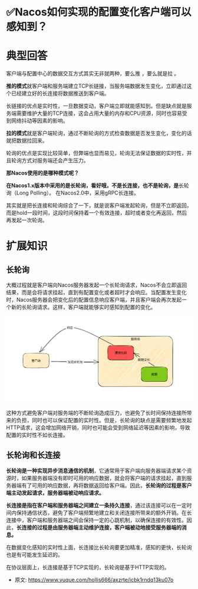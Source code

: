 # ✅Nacos如何实现的配置变化客户端可以感知到？
<!--page header-->

<a name="K93Rq"></a>
# 典型回答

客户端与配置中心的数据交互方式其实无非就两种，要么推 ，要么就是拉 。

**推的模式**就客户端和服务端建立TCP长链接，当服务端数据发生变化，立即通过这个已经建立好的长连接将数据推送到客户端。

长链接的优点是实时性，一旦数据变动，客户端立即就能感知到。但是缺点就是服务端需要维护大量的TCP连接，这会占用大量的内存和CPU资源，同时也容易受到网络抖动等因素的影响。

**拉的模式**就是客户端轮询，通过不断轮询的方式检查数据是否发生变化，变化的话就把数据拉回来。

轮询的优点是实现比较简单，但弊端也显而易见，轮询无法保证数据的实时性，并且轮询方式对服务端还会产生压力。

**那Nacos使用的是哪种模式呢？**

**在Nacos1.x版本中采用的是长轮询，看好哦，不是长连接，也不是轮询，是**长轮询（Long Polling）。
在Nacos2.0中，采用gRPC长连接。

其实就是把长连接和轮询综合了一下，就是说客户端发起轮询，但是不立即返回，而是hold一段时间，这段时间保持着一个有效连接，超时或者变化再返回，然后再发起一次轮询。

<a name="yCmgg"></a>
# 扩展知识

<a name="Gy8Kr"></a>
## 长轮询


大概过程就是客户端向Nacos服务器发起一个长轮询请求，Nacos不会立即返回结果，而是会将请求挂起，直到有配置变化或者超时才会响应。当配置发生变化时，Nacos服务器会把变化后的配置信息响应客户端，并且客户端会再次发起一个新的长轮询请求。这样，客户端就能够实时感知到配置的变化。

![image.png](./img/B-enARu6CDjVuZ9i/1677917788586-beb9bfc7-35b1-4960-be3b-5e8589a8f013-723496.png)

这种方式避免客户端对服务端的不断轮询造成压力，也避免了长时间保持连接所带来的负担，同时也可以保证配置的实时性。但是，长轮询的缺点是需要频繁地发起HTTP请求，这会增加网络开销，同时也可能会受到网络延迟等因素的影响，导致配置的实时性不如长连接。

<a name="MRoIK"></a>
## 长轮询和长连接

**长轮询是一种实现异步消息通信的机制**，它通常用于客户端向服务器端请求某个资源时，如果服务器端没有即时可用的响应数据，就会将客户端的请求挂起，直到服务器端有了可用的响应数据，再将数据返回给客户端。因此，**长轮询的过程是客户端主动发起请求，服务器端被动响应请求。**

**长连接是指在客户端和服务器端之间建立一条持久连接**，通过该连接可以在一定时间内保持通信状态，避免了客户端频繁地建立和关闭连接所带来的额外开销。在长连接中，客户端和服务器端之间会保持一定的心跳机制，以确保连接的有效性。因此，**长连接的过程是由服务器端主动维护连接，客户端被动地接受服务器端的消息。**

在数据变化感知的实时性上面，长连接比长轮询要更加精准，感知的更快，长轮询也是有可能发生延迟的。

在协议层面上，长连接是基于TCP实现的，长轮询是基于HTTP实现的。


<!--page footer-->
- 原文: <https://www.yuque.com/hollis666/axzrte/icbk1rndq13ku07o>